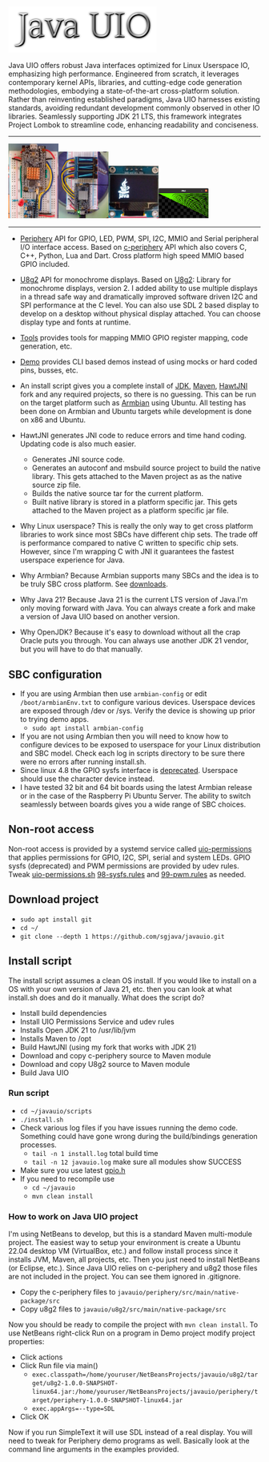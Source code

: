 ![Title](images/title.png)

Java UIO offers robust Java interfaces optimized for Linux Userspace IO, emphasizing
high performance. Engineered from scratch, it leverages contemporary kernel APIs,
libraries, and cutting-edge code generation methodologies, embodying a state-of-the-art
cross-platform solution. Rather than reinventing established paradigms, Java UIO harnesses
existing standards, avoiding redundant development commonly observed in other IO libraries.
Seamlessly supporting JDK 21 LTS, this framework integrates Project Lombok to streamline
code, enhancing readability and conciseness.
***
<img src="periphery/images/periphery.png" width="100"/><img src="u8g2/images/u8g2.jpg" width="100"/><img src="u8g2/images/java.png" width="100"/><img src="u8g2/images/sdl.png" width="100"/>
***
* [Periphery](https://github.com/sgjava/javauio/tree/main/periphery) API for
GPIO, LED, PWM, SPI, I2C, MMIO and Serial peripheral I/O interface access. Based
on [c-periphery](https://github.com/vsergeev/c-periphery) API which also covers
C, C++, Python, Lua and Dart. Cross platform high speed MMIO based GPIO included.
* [U8g2](https://github.com/sgjava/javauio/tree/main/u8g2) API for monochrome
displays. Based on [U8g2](https://github.com/olikraus/u8g2): Library for
monochrome displays, version 2. I added ability to use multiple displays in a
thread safe way and dramatically improved software driven I2C and SPI performance
at the C level. You can also use SDL 2 based display to develop on a desktop without
physical display attached. You can choose display type and fonts at runtime.
* [Tools](https://github.com/sgjava/javauio/tree/main/tools) provides tools
for mapping MMIO GPIO register mapping, code generation, etc.
* [Demo](https://github.com/sgjava/javauio/tree/main/demo) provides CLI based
demos instead of using mocks or hard coded pins, busses, etc.

* An install script gives you a complete install of [JDK](https://www.azul.com/products/core),
[Maven](https://maven.apache.org), [HawtJNI](https://github.com/fusesource/hawtjni)
fork and any required projects, so there is no guessing. This can be run on the target platform
such as [Armbian](https://www.armbian.com) using Ubuntu. All testing has been done on
Armbian and Ubuntu targets while development is done on x86 and Ubuntu.
* HawtJNI generates JNI code to reduce errors and time hand coding. Updating code
is also much easier.
    * Generates JNI source code.
    * Generates an autoconf and msbuild source project to build the native library.
This gets attached to the Maven project as as the native source zip file.
    * Builds the native source tar for the current platform.
    * Built native library is stored in a platform specific jar. This gets attached
to the Maven project as a platform specific jar file.
* Why Linux userspace? This is really the only way to get cross platform
libraries to work since most SBCs have different chip sets. The trade off is
performance compared to native C written to specific chip sets. However, since
I'm wrapping C with JNI it guarantees the fastest userspace experience for Java.
* Why Armbian? Because Armbian supports many SBCs and the idea is to be truly
SBC cross platform. See [downloads](https://www.armbian.com/download).
* Why Java 21? Because Java 21 is the current LTS version of Java.I'm only moving
forward with Java. You can always create a fork and make a version of Java UIO
based on another version.
* Why OpenJDK? Because it's easy to download without all the crap Oracle puts you
through. You can always use another JDK 21 vendor, but you will have to do that
manually.

## SBC configuration
* If you are using Armbian then use `armbian-config` or edit `/boot/armbianEnv.txt`
to configure various devices. Userspace devices are exposed through /dev or
/sys. Verify the device is showing up prior to trying demo apps.
    * `sudo apt install armbian-config`
* If you are not using Armbian then you will need to know how to configure
devices to be exposed to userspace for your Linux distribution and SBC model.
Check each log in scripts directory to be sure there were no errors after running
install.sh.
* Since linux 4.8 the GPIO sysfs interface is [deprecated](https://www.kernel.org/doc/html/latest/admin-guide/gpio/sysfs.html).
Userspace should use the character device instead.
* I have tested 32 bit and 64 bit boards using the latest Armbian release or in
the case of the Raspberry Pi Ubuntu Server. The ability to switch seamlessly
between boards gives you a wide range of SBC choices.

## Non-root access
Non-root access is provided by a systemd service called [uio-permissions](https://github.com/sgjava/javauio/blob/6ea3ef5155f3158d92eb16b5f428372ec8adda3d/scripts/install.sh#L44) that
applies permissions for GPIO, I2C, SPI, serial and system LEDs. GPIO
sysfs (deprecated) and PWM permissions are provided by udev rules. Tweak [uio-permissions.sh](https://github.com/sgjava/javauio/blob/main/scripts/uio-permissions.sh)
[98-sysfs.rules](https://github.com/sgjava/javauio/blob/main/scripts/98-sysfs.rules) and
[99-pwm.rules](https://github.com/sgjava/javauio/blob/main/scripts/99-pwm.rules)
as needed.

## Download project
* `sudo apt install git`
* `cd ~/`
* `git clone --depth 1 https://github.com/sgjava/javauio.git`

## Install script
The install script assumes a clean OS install. If you would like to install on
a OS with your own version of Java 21, etc. then you can look at what install.sh
does and do it manually. What does the script do?
* Install build dependencies
* Install UIO Permissions Service and udev rules
* Installs Open JDK 21 to /usr/lib/jvm
* Installs Maven to /opt
* Build HawtJNI (using my fork that works with JDK 21)
* Download and copy c-periphery source to Maven module
* Download and copy U8g2 source to Maven module
* Build Java UIO

### Run script
* `cd ~/javauio/scripts`
* `./install.sh`
* Check various log files if you have issues running the demo code. Something
could have gone wrong during the build/bindings generation processes.
    * `tail -n 1 install.log` total build time
    * `tail -n 12 javauio.log` make sure all modules show SUCCESS
* Make sure you use latest [gpio.h](https://github.com/sgjava/javauio/tree/main/periphery#build-periphery-with-proper-gpioh)
* If you need to recompile use
    * `cd ~/javauio`
    * `mvn clean install`

### How to work on Java UIO project
I'm using NetBeans to develop, but this is a standard Maven multi-module project.
The easiest way to setup your environment is create a Ubuntu 22.04 desktop VM
(VirtualBox, etc.) and follow install process since it installs JVM, Maven, all
projects, etc. Then you just need to install NetBeans (or Eclipse, etc.).
Since Java UIO relies on c-periphery and u8g2 those files are not included in the
project. You can see them ignored in .gitignore.
* Copy the c-periphery files to `javauio/periphery/src/main/native-package/src`
* Copy u8g2 files to `javauio/u8g2/src/main/native-package/src`

Now you should be ready to compile the project with `mvn clean install`. To use
NetBeans right-click Run on a program in Demo project modify project properties:
* Click actions
* Click Run file via main()
    * `exec.classpath=/home/youruser/NetBeansProjects/javauio/u8g2/target/u8g2-1.0.0-SNAPSHOT-linux64.jar:/home/youruser/NetBeansProjects/javauio/periphery/target/periphery-1.0.0-SNAPSHOT-linux64.jar`
    * `exec.appArgs=--type=SDL`
 * Click OK

Now if you run SimpleText it will use SDL instead of a real display. You will
need to tweak for Periphery demo programs as well. Basically look at the command
line arguments in the examples provided.